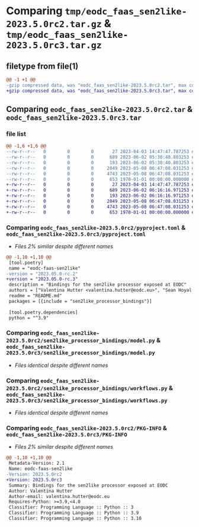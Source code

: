 # Comparing `tmp/eodc_faas_sen2like-2023.5.0rc2.tar.gz` & `tmp/eodc_faas_sen2like-2023.5.0rc3.tar.gz`

## filetype from file(1)

```diff
@@ -1 +1 @@
-gzip compressed data, was "eodc_faas_sen2like-2023.5.0rc2.tar", max compression
+gzip compressed data, was "eodc_faas_sen2like-2023.5.0rc3.tar", max compression
```

## Comparing `eodc_faas_sen2like-2023.5.0rc2.tar` & `eodc_faas_sen2like-2023.5.0rc3.tar`

### file list

```diff
@@ -1,6 +1,6 @@
--rw-r--r--   0        0        0       27 2023-04-03 14:47:47.787253 eodc_faas_sen2like-2023.5.0rc2/README.md
--rw-r--r--   0        0        0      689 2023-06-02 05:30:40.803253 eodc_faas_sen2like-2023.5.0rc2/pyproject.toml
--rw-r--r--   0        0        0      193 2023-06-02 05:30:40.803253 eodc_faas_sen2like-2023.5.0rc2/sen2like_processor_bindings/__init__.py
--rw-r--r--   0        0        0     2049 2023-05-08 06:47:08.031253 eodc_faas_sen2like-2023.5.0rc2/sen2like_processor_bindings/model.py
--rw-r--r--   0        0        0     4743 2023-05-08 06:47:08.031253 eodc_faas_sen2like-2023.5.0rc2/sen2like_processor_bindings/workflows.py
--rw-r--r--   0        0        0      653 1970-01-01 00:00:00.000000 eodc_faas_sen2like-2023.5.0rc2/PKG-INFO
+-rw-r--r--   0        0        0       27 2023-04-03 14:47:47.787253 eodc_faas_sen2like-2023.5.0rc3/README.md
+-rw-r--r--   0        0        0      689 2023-06-02 06:16:16.971253 eodc_faas_sen2like-2023.5.0rc3/pyproject.toml
+-rw-r--r--   0        0        0      193 2023-06-02 06:16:16.971253 eodc_faas_sen2like-2023.5.0rc3/sen2like_processor_bindings/__init__.py
+-rw-r--r--   0        0        0     2049 2023-05-08 06:47:08.031253 eodc_faas_sen2like-2023.5.0rc3/sen2like_processor_bindings/model.py
+-rw-r--r--   0        0        0     4743 2023-05-08 06:47:08.031253 eodc_faas_sen2like-2023.5.0rc3/sen2like_processor_bindings/workflows.py
+-rw-r--r--   0        0        0      653 1970-01-01 00:00:00.000000 eodc_faas_sen2like-2023.5.0rc3/PKG-INFO
```

### Comparing `eodc_faas_sen2like-2023.5.0rc2/pyproject.toml` & `eodc_faas_sen2like-2023.5.0rc3/pyproject.toml`

 * *Files 2% similar despite different names*

```diff
@@ -1,10 +1,10 @@
 [tool.poetry]
 name = "eodc-faas-sen2like"
-version = "2023.05.0-rc.2"
+version = "2023.05.0-rc.3"
 description = "Bindings for the sen2like processor exposed at EODC"
 authors = ["Valentina Hutter <valentina.hutter@eodc.eu>", "Sean Hoyal <sean.hoyal@eodc.eu>", "Lukas Weidenholzer <lukas.weidenholzer@eodc.eu>"]
 readme = "README.md"
 packages = [{include = "sen2like_processor_bindings"}]
 
 [tool.poetry.dependencies]
 python = "^3.9"
```

### Comparing `eodc_faas_sen2like-2023.5.0rc2/sen2like_processor_bindings/model.py` & `eodc_faas_sen2like-2023.5.0rc3/sen2like_processor_bindings/model.py`

 * *Files identical despite different names*

### Comparing `eodc_faas_sen2like-2023.5.0rc2/sen2like_processor_bindings/workflows.py` & `eodc_faas_sen2like-2023.5.0rc3/sen2like_processor_bindings/workflows.py`

 * *Files identical despite different names*

### Comparing `eodc_faas_sen2like-2023.5.0rc2/PKG-INFO` & `eodc_faas_sen2like-2023.5.0rc3/PKG-INFO`

 * *Files 2% similar despite different names*

```diff
@@ -1,10 +1,10 @@
 Metadata-Version: 2.1
 Name: eodc-faas-sen2like
-Version: 2023.5.0rc2
+Version: 2023.5.0rc3
 Summary: Bindings for the sen2like processor exposed at EODC
 Author: Valentina Hutter
 Author-email: valentina.hutter@eodc.eu
 Requires-Python: >=3.9,<4.0
 Classifier: Programming Language :: Python :: 3
 Classifier: Programming Language :: Python :: 3.9
 Classifier: Programming Language :: Python :: 3.10
```

